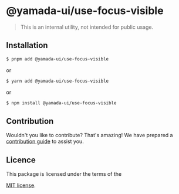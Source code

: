 # @yamada-ui/use-focus-visible

> This is an internal utility, not intended for public usage.

## Installation

```sh
$ pnpm add @yamada-ui/use-focus-visible
```

or

```sh
$ yarn add @yamada-ui/use-focus-visible
```

or

```sh
$ npm install @yamada-ui/use-focus-visible
```

## Contribution

Wouldn't you like to contribute? That's amazing! We have prepared a [contribution guide](https://github.com/hirotomoyamada/yamada-ui/blob/main/CONTRIBUTING.md) to assist you.

## Licence

This package is licensed under the terms of the

[MIT license](https://github.com/hirotomoyamada/yamada-ui/blob/main/LICENSE).
